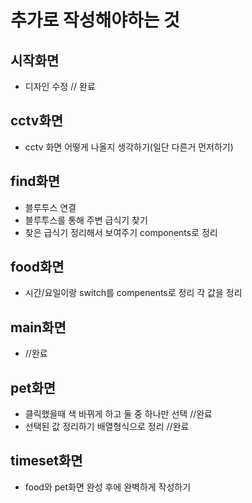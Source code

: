 # 추가로 작성해야하는 것
## 시작화면
- 디자인 수정 // 완료
## cctv화면 
- cctv 화면 어떻게 나올지 생각하기(일단 다른거 먼저하기)
## find화면
- 블루투스 연결
- 블루투스를 통해 주변 급식기 찾기
- 찾은 급식기 정리해서 보여주기 components로 정리
## food화면
- 시간/요일이랑 switch를 compenents로 정리 각 값을 정리
## main화면
- //완료
## pet화면
- 클릭했을때 색 바뀌게 하고 둘 중 하나만 선택 //완료
- 선택된 값 정리하기 배열형식으로 정리 //완료
## timeset화면
- food와 pet화면 완성 후에 완벽하게 작성하기
